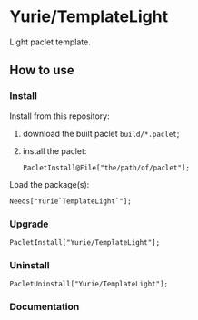 # Yurie/TemplateLight

Light paclet template.

## How to use

### Install

Install from this repository:

1. download the built paclet `build/*.paclet`;

2. install the paclet:

    ``` 
    PacletInstall@File["the/path/of/paclet"];
    ```

Load the package(s):

``` 
Needs["Yurie`TemplateLight`"];
```

### Upgrade

```
PacletInstall["Yurie/TemplateLight"];
```

### Uninstall

```
PacletUninstall["Yurie/TemplateLight"];
```

### Documentation
